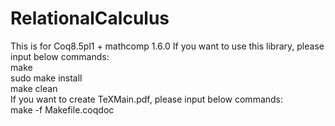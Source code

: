 # RelationalCalculus
This is for Coq8.5pl1 + mathcomp 1.6.0
If you want to use this library, please input below commands:  
make  
sudo make install  
make clean  
If you want to create TeXMain.pdf, please input below commands:  
make -f Makefile.coqdoc

